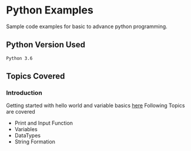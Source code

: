 # Python Examples
Sample code examples for basic to advance python programming. 

## Python Version Used
```
Python 3.6 
```

## Topics Covered 

### Introduction 
Getting started with hello world and variable basics [here](https://github.com/Deep14gecg/python-examples/tree/master/Introduction)
Following Topics are covered
* Print and Input Function
* Variables
* DataTypes
* String Formation

